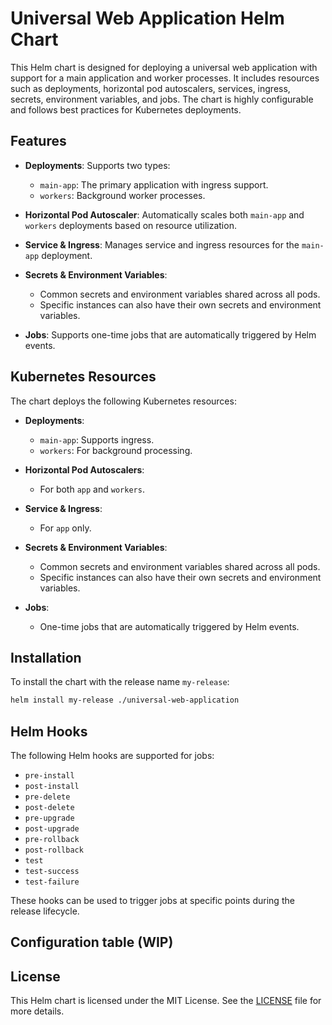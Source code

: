 # Universal Web Application Helm Chart

This Helm chart is designed for deploying a universal web application with support for a main application and worker processes. It includes resources such as deployments, horizontal pod autoscalers, services, ingress, secrets, environment variables, and jobs. The chart is highly configurable and follows best practices for Kubernetes deployments.

## Features

- **Deployments**: Supports two types:
  - `main-app`: The primary application with ingress support.
  - `workers`: Background worker processes.

- **Horizontal Pod Autoscaler**: Automatically scales both `main-app` and `workers` deployments based on resource utilization.

- **Service & Ingress**: Manages service and ingress resources for the `main-app` deployment.

- **Secrets & Environment Variables**: 
  - Common secrets and environment variables shared across all pods.
  - Specific instances can also have their own secrets and environment variables.

- **Jobs**: Supports one-time jobs that are automatically triggered by Helm events.

## Kubernetes Resources

The chart deploys the following Kubernetes resources:

- **Deployments**:
  - `main-app`: Supports ingress.
  - `workers`: For background processing.

- **Horizontal Pod Autoscalers**:
  - For both `app` and `workers`.

- **Service & Ingress**:
  - For `app` only.

- **Secrets & Environment Variables**:
  - Common secrets and environment variables shared across all pods.
  - Specific instances can also have their own secrets and environment variables.

- **Jobs**:
  - One-time jobs that are automatically triggered by Helm events.

## Installation

To install the chart with the release name `my-release`:

```sh
helm install my-release ./universal-web-application
```


## Helm Hooks

The following Helm hooks are supported for jobs:

- `pre-install`
- `post-install`
- `pre-delete`
- `post-delete`
- `pre-upgrade`
- `post-upgrade`
- `pre-rollback`
- `post-rollback`
- `test`
- `test-success`
- `test-failure`

These hooks can be used to trigger jobs at specific points during the release lifecycle.

## Configuration table (WIP)
## License

This Helm chart is licensed under the MIT License. See the [LICENSE](../../LICENSE) file for more details.